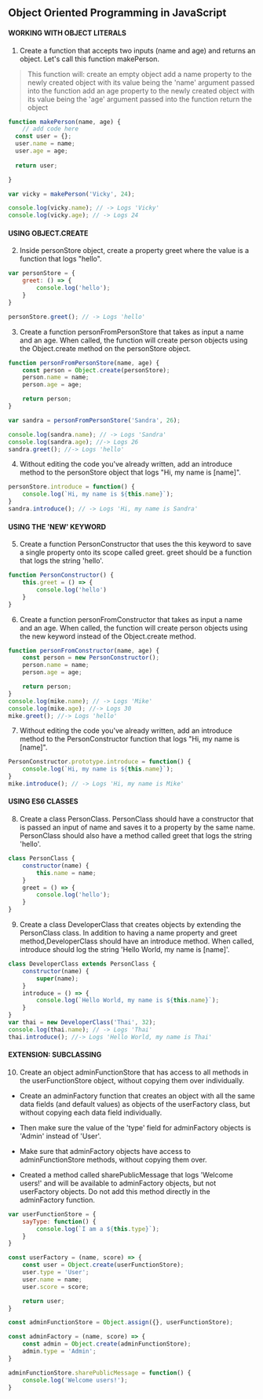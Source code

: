 ## Object Oriented Programming in JavaScript

#### WORKING WITH OBJECT LITERALS


1. Create a function that accepts two inputs (name and age) and returns an object. Let's call this function makePerson.

> This function will: create an empty object add a name property to the newly created object with its value being the 'name' argument passed into the function add an age property to the newly created object with its value being the 'age' argument passed into the function return the object

```js
function makePerson(name, age) {
	// add code here
  const user = {};
  user.name = name;
  user.age = age;
  
  return user;

}

var vicky = makePerson('Vicky', 24);

console.log(vicky.name); // -> Logs 'Vicky'
console.log(vicky.age); // -> Logs 24
```

#### USING OBJECT.CREATE

2. Inside personStore object, create a property greet where the value is a function that logs "hello".

```js
var personStore = {
    greet: () => {
        console.log('hello');
    }
}

personStore.greet(); // -> Logs 'hello'
```

3. Create a function personFromPersonStore that takes as input a name and an age. When called, the function will create person objects using the Object.create method on the personStore object.

```js
function personFromPersonStore(name, age) {
    const person = Object.create(personStore);
    person.name = name;
    person.age = age;

    return person;
}

var sandra = personFromPersonStore('Sandra', 26);

console.log(sandra.name); // -> Logs 'Sandra'
console.log(sandra.age); //-> Logs 26
sandra.greet(); //-> Logs 'hello'
```

4. Without editing the code you've already written, add an introduce method to the personStore object that logs "Hi, my name is [name]".

```js
personStore.introduce = function() {
    console.log(`Hi, my name is ${this.name}`);
}
sandra.introduce(); // -> Logs 'Hi, my name is Sandra'
```

#### USING THE 'NEW' KEYWORD

5. Create a function PersonConstructor that uses the this keyword to save a single property onto its scope called greet. greet should be a function that logs the string 'hello'.

```js
function PersonConstructor() {
    this.greet = () => {
        console.log('hello')
    }
}
```

6. Create a function personFromConstructor that takes as input a name and an age. When called, the function will create person objects using the new keyword instead of the Object.create method.

```js
function personFromConstructor(name, age) {
    const person = new PersonConstructor();
    person.name = name;
    person.age = age;

    return person;
}
console.log(mike.name); // -> Logs 'Mike'
console.log(mike.age); //-> Logs 30
mike.greet(); //-> Logs 'hello'
```

7. Without editing the code you've already written, add an introduce method to the PersonConstructor function that logs "Hi, my name is [name]".

```js
PersonConstructor.prototype.introduce = function() {
    console.log(`Hi, my name is ${this.name}`);
}
mike.introduce(); // -> Logs 'Hi, my name is Mike'
```

#### USING ES6 CLASSES

8. Create a class PersonClass. PersonClass should have a constructor that is passed an input of name and saves it to a property by the same name. PersonClass should also have a method called greet that logs the string 'hello'.

```js
class PersonClass {
    constructor(name) {
        this.name = name;
    }
    greet = () => {
        console.log('hello');
    }
}
```


9. Create a class DeveloperClass that creates objects by extending the PersonClass class. In addition to having a name property and greet method,DeveloperClass should have an introduce method. When called, introduce should log the string 'Hello World, my name is [name]'.

```js
class DeveloperClass extends PersonClass {
    constructor(name) {
        super(name);
    }
    introduce = () => {
        console.log(`Hello World, my name is ${this.name}`);
    }
}
var thai = new DeveloperClass('Thai', 32);
console.log(thai.name); // -> Logs 'Thai'
thai.introduce(); //-> Logs 'Hello World, my name is Thai'
```

#### EXTENSION: SUBCLASSING

10. Create an object adminFunctionStore that has access to all methods in the userFunctionStore object, without copying them over individually.

* Create an adminFactory function that creates an object with all the same data fields (and default values) as objects of the userFactory class, but without copying each data field individually.

* Then make sure the value of the 'type' field for 
adminFactory objects is 'Admin' instead of 'User'.

* Make sure that adminFactory objects have access to adminFunctionStore methods, without copying them over.

* Created a method called sharePublicMessage that logs 'Welcome users!' and will be available to adminFactory objects, but not userFactory objects. Do not add this method directly in the adminFactory function.

```js
var userFunctionStore = {
    sayType: function() {
        console.log(`I am a ${this.type}`);
    }
}

const userFactory = (name, score) => {
    const user = Object.create(userFunctionStore);
    user.type = 'User';
    user.name = name;
    user.score = score;

    return user;
}

const adminFunctionStore = Object.assign({}, userFunctionStore);

const adminFactory = (name, score) => {
    const admin = Object.create(adminFunctionStore);
    admin.type = 'Admin';
}

adminFunctionStore.sharePublicMessage = function() {
    console.log('Welcome users!');
}
```